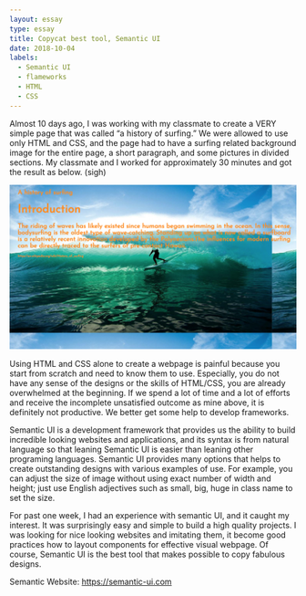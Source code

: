 ```yaml
---
layout: essay
type: essay
title: Copycat best tool, Semantic UI
date: 2018-10-04
labels:
  - Semantic UI
  - flameworks
  - HTML
  - CSS
---
```


Almost 10 days ago, I was working with my classmate to create a VERY simple page that was called “a history of surfing.” We were allowed to use only HTML and CSS, and the page had to have a surfing related background image for the entire page, a short paragraph, and some pictures in divided sections. My classmate and I worked for approximately 30 minutes and got the result as below. (sigh)

<img class="ui large centered floated image" src="../images/historyofsurfing.png">

Using HTML and CSS alone to create a webpage is painful because you start from scratch and need to know them to use. Especially, you do not have any sense of the designs or the skills of HTML/CSS, you are already overwhelmed at the beginning. If we spend a lot of time and a lot of efforts and receive the incomplete unsatisfied outcome as mine above, it is definitely not productive. We better get some help to develop frameworks.

Semantic UI is a development framework that provides us the ability to build incredible looking websites and applications, and its syntax is from natural language so that leaning Semantic UI is easier than leaning other programing languages. Semantic UI provides many options that helps to create outstanding designs with various examples of use. For example, you can adjust the size of image without using exact number of width and height; just use English adjectives such as small, big, huge in class name to set the size.   

For past one week, I had an experience with semantic UI, and it caught my interest. It was surprisingly easy and simple to build a high quality projects. I was looking for nice looking websites and imitating them, it become good practices how to layout components for effective visual webpage. Of course, Semantic UI is the best tool that makes possible to copy fabulous designs.    


Semantic Website: https://semantic-ui.com


